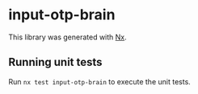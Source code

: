 # input-otp-brain

This library was generated with [Nx](https://nx.dev).

## Running unit tests

Run `nx test input-otp-brain` to execute the unit tests.
